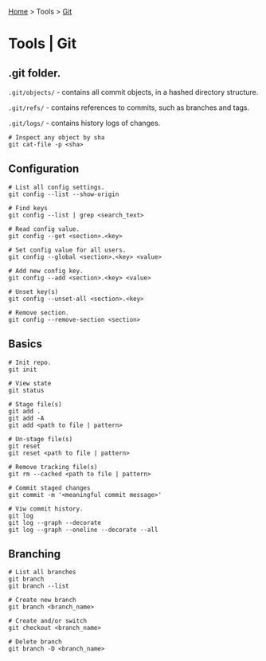 [Home](../index.md) > Tools > [Git](./git.md)

# Tools | Git

## .git folder.

`.git/objects/` - contains all commit objects, in a hashed directory structure.

`.git/refs/` - contains references to commits, such as branches and tags.

`.git/logs/` - contains history logs of changes.

```text
# Inspect any object by sha
git cat-file -p <sha>
```

## Configuration

```text
# List all config settings.
git config --list --show-origin

# Find keys
git config --list | grep <search_text>

# Read config value.
git config --get <section>.<key>

# Set config value for all users.
git config --global <section>.<key> <value>

# Add new config key.
git config --add <section>.<key> <value>

# Unset key(s)
git config --unset-all <section>.<key>

# Remove section.
git config --remove-section <section>
```

## Basics

```text
# Init repo.
git init

# View state
git status

# Stage file(s)
git add .
git add -A
git add <path to file | pattern>

# Un-stage file(s)
git reset
git reset <path to file | pattern>

# Remove tracking file(s)
git rm --cached <path to file | pattern>

# Commit staged changes
git commit -m '<meaningful commit message>'

# Viw commit history.
git log
git log --graph --decorate
git log --graph --oneline --decorate --all
```

## Branching

```text
# List all branches
git branch
git branch --list

# Create new branch
git branch <branch_name>

# Create and/or switch
git checkout <branch_name>

# Delete branch
git branch -D <branch_name>
```
